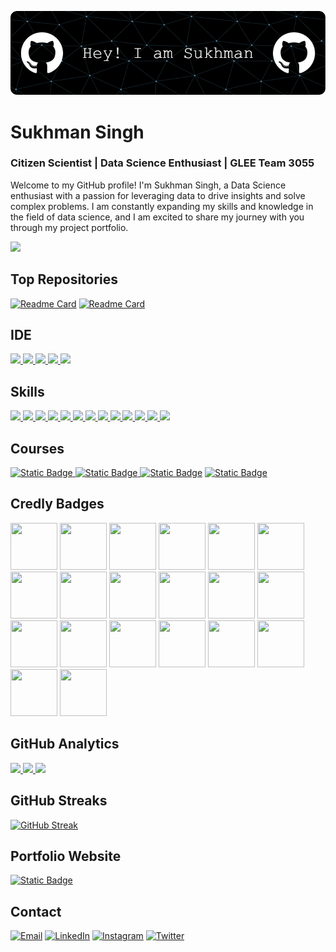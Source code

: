 ![](https://github.com/SUKHMAN-SINGH-1612/SUKHMAN-SINGH-1612/blob/main/github-header-image.png)
# Sukhman Singh
### Citizen Scientist | Data Science Enthusiast | GLEE Team 3055

Welcome to my GitHub profile! I'm Sukhman Singh, a Data Science enthusiast with a passion for leveraging data to drive insights and solve complex problems. I am constantly expanding my skills and knowledge in the field of data science, and I am excited to share my journey with you through my project portfolio.

[![](https://github-profile-summary-cards.vercel.app/api/cards/profile-details?username=SUKHMAN-SINGH-1612&theme=dark)](https://github.com/SUKHMAN-SINGH-1612)

## Top Repositories
[![Readme Card](https://github-readme-stats.vercel.app/api/pin/?username=SUKHMAN-SINGH-1612&theme=dark&hide_border=true&repo=Data-Science-Projects)](https://github.com/SUKHMAN-SINGH-1612/Data-Science-Projects) [![Readme Card](https://github-readme-stats.vercel.app/api/pin/?username=SUKHMAN-SINGH-1612&theme=dark&hide_border=true&repo=IBM-AI-Engineering)](https://github.com/SUKHMAN-SINGH-1612/IBM-AI-Engineering)

## IDE
[![](https://img.shields.io/badge/Python-FFD43B?style=for-the-badge&logo=python&logoColor=blue) ![](https://img.shields.io/badge/Arduino_IDE-00979D?style=for-the-badge&logo=arduino&logoColor=white) ![](	https://img.shields.io/badge/Colab-F9AB00?style=for-the-badge&logo=googlecolab&color=525252) ![](https://img.shields.io/badge/PyCharm-000000.svg?&style=for-the-badge&logo=PyCharm&logoColor=white) ![](https://img.shields.io/badge/VSCode-0078D4?style=for-the-badge&logo=visual%20studio%20code&logoColor=white)](https://github.com/SUKHMAN-SINGH-1612)

## Skills
[![](https://img.shields.io/badge/Numpy-777BB4?style=for-the-badge&logo=numpy&logoColor=white) ![](https://img.shields.io/badge/Pandas-2C2D72?style=for-the-badge&logo=pandas&logoColor=white) ![](https://img.shields.io/badge/Python-FFD43B?style=for-the-badge&logo=python&logoColor=blue) ![](https://img.shields.io/badge/scikit_learn-F7931E?style=for-the-badge&logo=scikit-learn&logoColor=white) ![](https://img.shields.io/badge/SciPy-654FF0?style=for-the-badge&logo=SciPy&logoColor=white)  ![](https://img.shields.io/badge/Jupyter-F37626.svg?&style=for-the-badge&logo=Jupyter&logoColor=white) ![](https://img.shields.io/badge/Markdown-000000?style=for-the-badge&logo=markdown&logoColor=white) ![](https://img.shields.io/badge/Keras-FF0000?style=for-the-badge&logo=keras&logoColor=white) ![](https://img.shields.io/badge/PyTorch-EE4C2C?style=for-the-badge&logo=pytorch&logoColor=white) ![](https://img.shields.io/badge/Plotly-239120?style=for-the-badge&logo=plotly&logoColor=white) ![](	https://img.shields.io/badge/Astro-0C1222?style=for-the-badge&logo=astro&logoColor=FDFDFE) ![](https://img.shields.io/badge/HTML5-E34F26?style=for-the-badge&logo=html5&logoColor=white) ![](https://img.shields.io/badge/CSS3-1572B6?style=for-the-badge&logo=css3&logoColor=white)](https://github.com/SUKHMAN-SINGH-1612) 

## Courses
[![Static Badge](https://img.shields.io/badge/IBM%20AI%20Engineering-Specialization-%20?style=flat&logo=coursera&color=blue)
](https://coursera.org/share/3f2294afb3c97b33d346dfc112ba7942)[![Static Badge](https://img.shields.io/badge/Data%20Science-Specialization-%20?style=flat&logo=coursera&color=blue)
](https://www.coursera.org/account/accomplishments/specialization/certificate/4YYSZ8JRV4GN) [![Static Badge](https://img.shields.io/badge/Applied%20Data%20Science-Specialization-%20?style=flat&logo=coursera&color=blue&link=https%3A%2F%2Fwww.coursera.org%2Faccount%2Faccomplishments%2Fspecialization%2Fcertificate%2F7BVVEK72RG7K)](https://www.coursera.org/account/accomplishments/specialization/certificate/7BVVEK72RG7K) [![Static Badge](https://img.shields.io/badge/Introduction%20to%20Data%20Science-Specialization-%20?style=flat&logo=coursera&color=blue)](https://www.coursera.org/account/accomplishments/specialization/certificate/W6B3E8FDJ9TR)

## Credly Badges
[<img src='https://images.credly.com/size/680x680/images/b47e9b58-7f54-4981-b156-5e7d354c8215/Professional_Certificate_-_Data_Science.png' width="75" height="75"/>](https://www.credly.com/badges/884aeebe-7928-4d88-a7f9-d7af21135def/public_url)
[<img src='https://images.credly.com/size/680x680/images/5d33407f-063c-41e1-ab97-79603bd33095/Professional_Certificate_-_AI_Engineering.png' width="75" height="75"/>](https://www.credly.com/badges/e9c6686d-5c04-4e7a-831b-85bf661d9749/public_url)
[<img src='https://images.credly.com/size/220x220/images/ac4daa48-1924-4dc5-80cf-ede5a08bac51/Data_Science_Foundations_Specialization.png' width="75" height="75"/>](https://www.credly.com/badges/0c33bdfd-44e1-424a-a0a3-3b031df87ce4/public_url)
[<img src='https://images.credly.com/size/220x220/images/fa32e912-a95a-478b-926f-3b98b586e55c/Adv_Data_Science_Specialization.png' width="75" height="75"/>](https://www.credly.com/badges/0aecd805-4c06-4d70-8eae-27b101ae4132/public_url)
[<img src='https://images.credly.com/images/a182504c-d74d-4d7c-8059-7401184fadf7/AI_Engineering_Deep_Learning_Capstone.png' width="75" height="75"/>](https://www.credly.com/badges/fb17d06f-f862-41a9-bd4c-34475e8f7431/public_url)
[<img src='https://images.credly.com/size/220x220/images/169512d3-cef6-43e3-bec8-e6af2723a076/image.png' width="75" height="75"/>](https://www.credly.com/badges/a097b3ec-e782-40de-99bd-64a6c0a67978/public_url)
[<img src='https://images.credly.com/size/680x680/images/4e2d2e18-e3ea-408d-b815-819bc58b1143/IBM_AI_-Deep_Learning_with_Tensorflow.png' width="75" height="75"/>](https://www.credly.com/badges/9086355f-8392-436a-95c0-d498fc49cd33/public_url)
[<img src='https://images.credly.com/size/680x680/images/6be9e507-9096-4e18-aef8-e60893ed36c6/IBM_AI_-Deep_Neural_Networks_with_PyTorch.png' width="75" height="75"/>](https://www.credly.com/badges/9086355f-8392-436a-95c0-d498fc49cd33/public_url)
[<img src='https://images.credly.com/size/220x220/images/5e544cd5-d368-4f16-8348-5abfd71bd049/IBM_AI_-Deep_Learning_Essentials_with_Keras.png' width="75" height="75"/>](https://www.credly.com/badges/00b4ab8f-a71f-417d-a6f1-e3dc3beb4428/public_url)
[<img src='https://images.credly.com/size/220x220/images/5ae9bf9e-da6e-4cec-82eb-d2b4cfea9751/Machine_Learning_with_Python.png' width="75" height="75"/>](https://www.credly.com/badges/e8050e02-a8ec-45a8-8c27-522b86d82a42/public_url)
[<img src='https://images.credly.com/size/220x220/images/76326afb-199d-4250-a74f-01bc86dda118/Cognitive_Class_-_Data_Visual_w_Python.png' width="75" height="75"/>](https://www.credly.com/badges/bb6bea3b-a5fd-4bab-8a99-ecaa762a9411/public_url)
[<img src='https://images.credly.com/size/220x220/images/fa39f4f0-174a-4886-b821-6a37d42b8b3a/Cognitive_Class_-_Data_Analysis_w_Python.png' width="75" height="75"/>](https://www.credly.com/badges/f44280ae-71e6-4edc-b8f0-9243404d279d/public_url)
[<img src='https://images.credly.com/size/220x220/images/594e0ab7-c864-4d9a-9987-3a903ec3f06a/Cognitive_Class_-_DB_and_SQL_for_Data_Sci.png' width="75" height="75"/>](https://www.credly.com/badges/2d10bb29-8eb9-4ec0-ae1e-f44ea218d99b/public_url)
[<img src='https://images.credly.com/size/220x220/images/7d06faf8-c754-4ecd-8ab1-2115826b03c6/Python_Project_for_Data_Science.png' width="75" height="75"/>](https://www.credly.com/badges/6eb60ad9-8914-4e55-87f0-be0f1a957cc9/public_url)
[<img src='https://images.credly.com/size/220x220/images/1447954e-9923-4703-a647-eac80e5f0682/image.png' width="75" height="75"/>](https://www.credly.com/badges/cc62d0bb-bbc1-4b12-9633-1793c2076b07/public_url)
[<img src='https://images.credly.com/size/220x220/images/0571ab1d-f43b-43d9-9c68-8ebd0ebd61b7/Python_for_Data_Sci_and_AI_Foundational.png' width="75" height="75"/>](https://www.credly.com/badges/057fcea8-67b9-4e2c-8236-89ae9b340ab5/public_url)
[<img src='https://images.credly.com/size/220x220/images/46defa53-a922-47bd-94ea-b43488f5cd8a/Data_Science_Methodology_Foundational.png' width="75" height="75"/>](https://www.credly.com/badges/28f3b79b-20a0-491d-adc3-c4d68da058c2/public_url)
[<img src='https://images.credly.com/size/220x220/images/5fc2d535-e716-46c4-881a-f4822b8da0e5/Cognitive_Class_-_What_is_Data_Science.png' width="75" height="75"/>](https://www.credly.com/badges/88a3962b-1be3-448d-b3d7-bb20c7dec8ab/public_url)
[<img src='https://images.credly.com/size/220x220/images/130907f0-5b9f-47f3-ba63-073508050096/Computer_Vision_and_and_Image_Processing_Essentials.png' width="75" height="75"/>](https://www.credly.com/badges/75429559-b02b-4ad0-b3aa-ff013cd51748/public_url)
[<img src='https://images.credly.com/size/220x220/images/7d59a314-d9bd-4ed9-80dd-9f3af94d77d1/Data_Analytics_Essentials.png' width="75" height="75"/>](https://www.credly.com/badges/a5553ae6-452c-4c6a-a2f1-d2987b67ff63/public_url)


## GitHub Analytics
[<img height="180em" src="https://github-readme-stats-eight-theta.vercel.app/api?username=SUKHMAN-SINGH-1612&show_icons=true&theme=dark&hide_border=true&include_all_commits=true&count_private=true"/> <img height="180em" src="https://github-readme-stats.vercel.app/api/top-langs/?username=SUKHMAN-SINGH-1612&layout=compact&theme=dark&hide_border=true"/> ![](http://github-profile-summary-cards.vercel.app/api/cards/productive-time?username=SUKHMAN-SINGH-1612&show_icons=true&theme=dark&utcOffset=8)](https://github.com/SUKHMAN-SINGH-1612)

## GitHub Streaks
[![GitHub Streak](https://github-readme-streak-stats.herokuapp.com?user=SUKHMAN-SINGH-1612&theme=dark&hide_border=true)](https://git.io/streak-stats)

## Portfolio Website
[![Static Badge](https://img.shields.io/badge/Website-%20?style=for-the-badge&label=Portfolio&labelColor=dark&color=blue)](https://www.sukhmansingh.tech)

## Contact
[![Email](https://img.shields.io/badge/Gmail-D14836?style=for-the-badge&logo=gmail&logoColor=white)](mailto:sukhmansinghbhogal@gmail.com) [![LinkedIn](https://img.shields.io/badge/LinkedIn-0077B5?style=for-the-badge&logo=linkedin&logoColor=white)](https://www.linkedin.com/in/sukhmansingh1612) [![Instagram](https://img.shields.io/badge/Instagram-E4405F?style=for-the-badge&logo=instagram&logoColor=white)](https://www.instagram.com/sukhmansingh_1612/) [![Twitter](https://img.shields.io/badge/Twitter-1DA1F2?style=for-the-badge&logo=twitter&logoColor=white)](https://twitter.com/SUKHMANSINGH_)


<!---
SUKHMAN-SINGH-1612/SUKHMAN-SINGH-1612 is a ✨ special ✨ repository because its `README.md` (this file) appears on your GitHub profile.
You can click the Preview link to take a look at your changes.
--->
